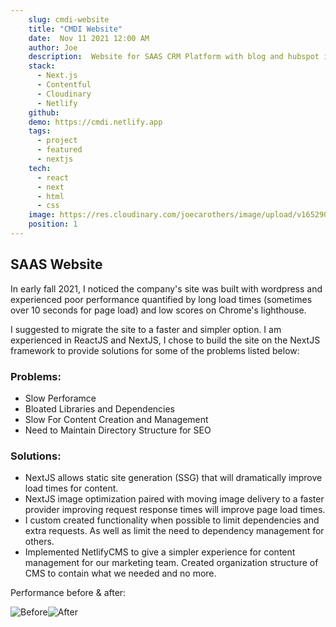 ```yaml
---
    slug: cmdi-website
    title: "CMDI Website"
    date:  Nov 11 2021 12:00 AM
    author: Joe
    description:  Website for SAAS CRM Platform with blog and hubspot integration.
    stack: 
      - Next.js
      - Contentful
      - Cloudinary
      - Netlify
    github:
    demo: https://cmdi.netlify.app
    tags:
      - project 
      - featured
      - nextjs
    tech:
      - react
      - next
      - html
      - css
    image: https://res.cloudinary.com/joecarothers/image/upload/v1652902017/misc/Projects/cmdi-mockup_ojtz71.png
    position: 1
---
```


## **SAAS Website**

In early fall 2021, I noticed the company's site was built with wordpress and experienced poor performance quantified by long load times (sometimes over 10 seconds for page load) and low scores on Chrome's lighthouse.

I suggested to migrate the site to a faster and simpler option. I am experienced in ReactJS and NextJS, I chose to build the site on the NextJS framework to provide solutions for some of the problems listed below:

### Problems:

- Slow Perforamce
- Bloated Libraries and Dependencies
- Slow For Content Creation and Management
- Need to Maintain Directory Structure for SEO

### Solutions:

- NextJS allows static site generation (SSG) that will dramatically improve load times for content.
- NextJS image optimization paired with moving image delivery to a faster provider improving request response times will improve page load times.
- I custom created functionality when possible to limit dependencies and extra requests. As well as limit the need to dependency management for others.
- Implemented NetlifyCMS to give a simpler experience for content management for our marketing team. Created organization structure of CMS to contain what we needed and no more.

Performance before & after:

![Before](https://res.cloudinary.com/joecarothers/image/upload/v1637338306/misc/Screenshot_2021-11-19_110840_ybmolr.png)![After](https://res.cloudinary.com/joecarothers/image/upload/v1651167342/misc/Projects/cmdi/Screenshot_2022-04-28_133416_jnnvhq.jpg)
